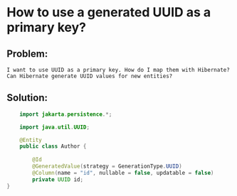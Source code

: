 # How to use a generated UUID as a primary key?
## Problem:
    I want to use UUID as a primary key. How do I map them with Hibernate? Can Hibernate generate UUID values for new entities?
## Solution:

```java
    import jakarta.persistence.*;

    import java.util.UUID;

    @Entity
    public class Author {
    
        @Id
        @GeneratedValue(strategy = GenerationType.UUID)
        @Column(name = "id", nullable = false, updatable = false)
        private UUID id;
}
```